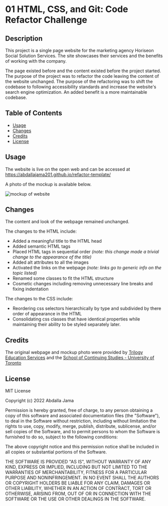 # 01 HTML, CSS, and Git: Code Refactor Challenge
 
## Description
 
This project is a single page website for the marketing agency Horiseon Social Solution Services. The site showcases their services and the benefits of working with the company.
 
The page existed before and the content existed before the project started. The purpose of the project was to refactor the code leaving the content of the website unchanged. The purpose of the refactoring was to shift the codebase to following accessibility standards and increase the website's search engine optimization. An added benefit is a more maintainable codebase.
 
## Table of Contents
 
- [Usage](#usage)
- [Changes](#changes)
- [Credits](#credits)
- [License](#license)
 
## Usage
 
The website is live on the open web and can be accessed at https://abdallajama201.github.io/refactor-template/
 
A photo of the mockup is available below.
 
![mockup of website](assets/images/01-html-css-git-homework-demo.png)
 
## Changes
 
The content and look of the webpage remained unchanged.
 
The changes to the HTML include:
- Added a meaningful title to the HTML head
- Added semantic HTML tags
- Placed HTML tags in sequential order *(note: this change made a trivial change to the appearance of the title)*
- Added alt attributes to all the images
- Activated the links on the webpage *(note: links go to generic info on the topic listed)*
- Renamed some classes to fit the HTML structure
- Cosmetic changes including removing unnecessary line breaks and fixing indentation
 
The changes to the CSS include:
- Reordering css selectors hierarchically by type and subdivided by there order of appearance in the HTML
- Consolidating css classes that have identical properties while maintaining their ability to be styled separately later.
 
## Credits
 
The original webpage and mockup photo were provided by [Trilogy Education Services](https://www.trilogyed.com/universities/) and the [School of Continuing Studies - University of Toronto](https://learn.utoronto.ca/)
 
## License
 
MIT License
 
Copyright (c) 2022 Abdalla Jama
 
Permission is hereby granted, free of charge, to any person obtaining a copy
of this software and associated documentation files (the "Software"), to deal
in the Software without restriction, including without limitation the rights
to use, copy, modify, merge, publish, distribute, sublicense, and/or sell
copies of the Software, and to permit persons to whom the Software is
furnished to do so, subject to the following conditions:
 
The above copyright notice and this permission notice shall be included in all
copies or substantial portions of the Software.
 
THE SOFTWARE IS PROVIDED "AS IS", WITHOUT WARRANTY OF ANY KIND, EXPRESS OR
IMPLIED, INCLUDING BUT NOT LIMITED TO THE WARRANTIES OF MERCHANTABILITY,
FITNESS FOR A PARTICULAR PURPOSE AND NONINFRINGEMENT. IN NO EVENT SHALL THE
AUTHORS OR COPYRIGHT HOLDERS BE LIABLE FOR ANY CLAIM, DAMAGES OR OTHER
LIABILITY, WHETHER IN AN ACTION OF CONTRACT, TORT OR OTHERWISE, ARISING FROM,
OUT OF OR IN CONNECTION WITH THE SOFTWARE OR THE USE OR OTHER DEALINGS IN THE
SOFTWARE.
